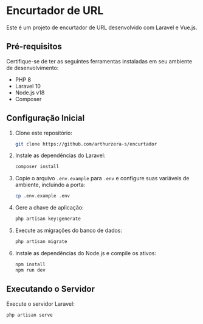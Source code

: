 # Encurtador de URL

Este é um projeto de encurtador de URL desenvolvido com Laravel e Vue.js.

## Pré-requisitos

Certifique-se de ter as seguintes ferramentas instaladas em seu ambiente de desenvolvimento:

- PHP 8
- Laravel 10
- Node.js v18
- Composer

## Configuração Inicial

1. Clone este repositório:

    ```bash
    git clone https://github.com/arthurzera-s/encurtador
    ```

2. Instale as dependências do Laravel:

    ```bash
    composer install
    ```

3. Copie o arquivo `.env.example` para `.env` e configure suas variáveis de ambiente, incluindo a porta:

    ```bash
    cp .env.example .env
    ```

4. Gere a chave de aplicação:

    ```bash
    php artisan key:generate
    ```

5. Execute as migrações do banco de dados:

    ```bash
    php artisan migrate
    ```

6. Instale as dependências do Node.js e compile os ativos:

    ```bash
    npm install
    npm run dev
    ```

## Executando o Servidor

Execute o servidor Laravel:

```bash
php artisan serve
